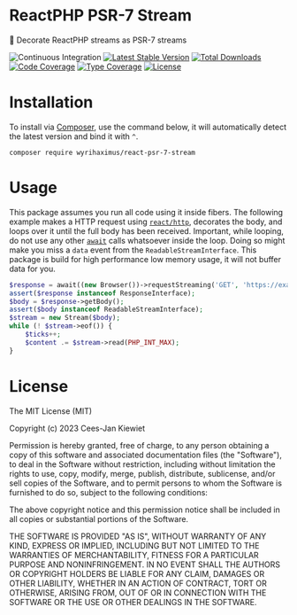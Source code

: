 # ReactPHP PSR-7 Stream

🎁 Decorate ReactPHP streams as PSR-7 streams

![Continuous Integration](https://github.com/wyrihaximus/reactphp-psr-7-stream/workflows/Continuous%20Integration/badge.svg)
[![Latest Stable Version](https://poser.pugx.org/wyrihaximus/react-psr-7-stream/v/stable.png)](https://packagist.org/packages/wyrihaximus/react-psr-7-stream)
[![Total Downloads](https://poser.pugx.org/wyrihaximus/react-psr-7-stream/downloads.png)](https://packagist.org/packages/wyrihaximus/react-psr-7-stream/stats)
[![Code Coverage](https://coveralls.io/repos/github/WyriHaximus/reactphp-psr-7-stream/badge.svg?branchmain)](https://coveralls.io/github/WyriHaximus/reactphp-psr-7-stream?branch=main)
[![Type Coverage](https://shepherd.dev/github/WyriHaximus/reactphp-psr-7-stream/coverage.svg)](https://shepherd.dev/github/WyriHaximus/reactphp-psr-7-stream)
[![License](https://poser.pugx.org/wyrihaximus/react-psr-7-stream/license.png)](https://packagist.org/packages/wyrihaximus/react-psr-7-stream)

# Installation

To install via [Composer](http://getcomposer.org/), use the command below, it will automatically detect the latest version and bind it with `^`.

```
composer require wyrihaximus/react-psr-7-stream
```

# Usage

This package assumes you run all code using it inside fibers. The following example makes a HTTP request using
[`react/http`](https://reactphp.org/http/#streaming-response), decorates the body, and loops over it until the full
body has been received. Important, while looping, do not use any other [`await`](https://reactphp.org/async/#await)
calls whatsoever inside the loop. Doing so might make you miss a `data` event from the `ReadableStreamInterface`. This
package is build for high performance low memory usage, it will not buffer data for you.

```php
$response = await((new Browser())->requestStreaming('GET', 'https://example.com'));
assert($response instanceof ResponseInterface);
$body = $response->getBody();
assert($body instanceof ReadableStreamInterface);
$stream = new Stream($body);
while (! $stream->eof()) {
    $ticks++;
    $content .= $stream->read(PHP_INT_MAX);
}
```

# License

The MIT License (MIT)

Copyright (c) 2023 Cees-Jan Kiewiet

Permission is hereby granted, free of charge, to any person obtaining a copy
of this software and associated documentation files (the "Software"), to deal
in the Software without restriction, including without limitation the rights
to use, copy, modify, merge, publish, distribute, sublicense, and/or sell
copies of the Software, and to permit persons to whom the Software is
furnished to do so, subject to the following conditions:

The above copyright notice and this permission notice shall be included in all
copies or substantial portions of the Software.

THE SOFTWARE IS PROVIDED "AS IS", WITHOUT WARRANTY OF ANY KIND, EXPRESS OR
IMPLIED, INCLUDING BUT NOT LIMITED TO THE WARRANTIES OF MERCHANTABILITY,
FITNESS FOR A PARTICULAR PURPOSE AND NONINFRINGEMENT. IN NO EVENT SHALL THE
AUTHORS OR COPYRIGHT HOLDERS BE LIABLE FOR ANY CLAIM, DAMAGES OR OTHER
LIABILITY, WHETHER IN AN ACTION OF CONTRACT, TORT OR OTHERWISE, ARISING FROM,
OUT OF OR IN CONNECTION WITH THE SOFTWARE OR THE USE OR OTHER DEALINGS IN THE
SOFTWARE.

